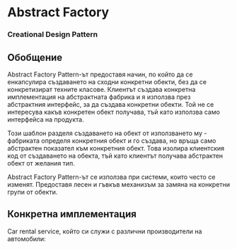 # Abstract Factory
### Creational Design Pattern

## Обобщение
Abstract Factory Pattern-ът предоставя начин, по който да се енкапсулира създаването на сходни конкретни обекти, 
без да се конкретизират техните класове.
Клиентът създава конкретна имплементация на абстрактната фабрика и я използва през абстрактния интерфейс,
за да създава конкретни обекти. Той не се интересува какъв конкретен обект получава, тъй като използва само
интерфейса на продукта.

Този шаблон разделя създаването на обект от използването му - фабриката определя конкретния обект и го създава,
но връща само абстрактен показател към конкретния обект. Това изолира клиентския код от създаването на обекта, тъй 
като клиентът получава абстрактен обект от желания тип.

Abstract Factory Pattern-ът се използва при системи, които често се изменят. Предоставя лесен и гъвкъв механизъм
за замяна на конкретни групи от обекти.

## Конкретна имплементация
Car rental service, който си служи с различни производители на автомобили:
